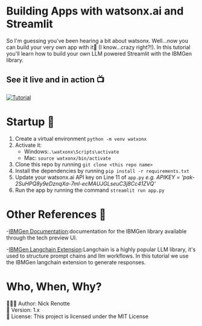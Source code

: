 # Building  Apps with watsonx.ai and Streamlit
So I'm guessing you've been hearing a bit about watsonx. Well...now you can build your very own app with it🙌 (I know...crazy right?!). In this tutorial you'll learn how to build your own LLM powered Streamlit with the IBMGen library.  

## See it live and in action 📺
[![Tutorial](https://i.imgur.com/qBoUX8m.jpg)](https://youtu.be/u8vQyTzNGVY 'Tutorial')

# Startup 🚀
1. Create a virtual environment `python -m venv watxonx`
2. Activate it: 
   - Windows:`.\watxonx\Scripts\activate`
   - Mac: `source watxonx/bin/activate`
3. Clone this repo by running `git clone <this repo name>` 
4. Install the dependencies by running `pip install -r requirements.txt`
5. Update your watsonx.ai API key on Line 11 of `app.py` 
      <i>e.g. APIKEY = 'pak-2SuHPQ8y9eDznqXa-7ml-ecMAUJGLseuC3j8Cc41ZVQ'</i>
6. Run the app by running the command `streamlit run app.py`

# Other References 🔗
<p>-<a href="https://workbench.res.ibm.com/docs/ibm-generative-ai">IBMGen Documentation</a>:documentation for the IBMGen library available through the tech preview UI.</p>
<p>-<a href="https://github.com/IBM/ibm-generative-ai#langchain-extension">IBMGen Langchain Extension</a>:Langchain is a highly popular LLM library, it's used to structure prompt chains and llm workflows. In this tutorial we use the IBMGen langchain extension to generate responses.</p>

# Who, When, Why?
👨🏾‍💻 Author: Nick Renotte <br />
📅 Version: 1.x<br />
📜 License: This project is licensed under the MIT License </br>

